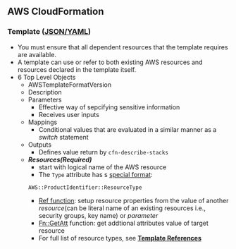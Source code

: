 ## AWS CloudFormation

### Template ([JSON/YAML](https://docs.aws.amazon.com/AWSCloudFormation/latest/UserGuide/template-anatomy.html?shortFooter=true))

* You must ensure that all dependent resources that the template requires are available.
* A template can use or refer to both existing AWS resources and resources declared in the template itself.
* 6 Top Level Objects
  * AWSTemplateFormatVersion
  * Description
  * Parameters
    * Effective way of sepcifying sensitive information
    * Receives user inputs
  * Mappings
    * Conditional values that are evaluated in a similar manner as a _switch_ statement
  * Outputs
    * Defines value return by `cfn-describe-stacks`
  * **_Resources(Required)_**
    * start with logical name of the AWS resource
    * The `Type` attribute has s [special format](https://docs.aws.amazon.com/AWSCloudFormation/latest/UserGuide/aws-template-resource-type-ref.html?shortFooter=true):
    ```
    AWS::ProductIdentifier::ResourceType
    ```
    * [Ref function](https://docs.aws.amazon.com/AWSCloudFormation/latest/UserGuide/intrinsic-function-reference-ref.html?shortFooter=true): setup resource properties from the value of another _resource_(can be literal name of an existing resources i.e., security groups, key name) or _parameter_
    * [Fn::GetAtt](https://docs.aws.amazon.com/AWSCloudFormation/latest/UserGuide/intrinsic-function-reference-getatt.html?shortFooter=true) function: get addtional attributes value of target resource
    * For full list of resource types, see **[Template References](https://docs.aws.amazon.com/AWSCloudFormation/latest/UserGuide/template-reference.html?shortFooter=true)**

